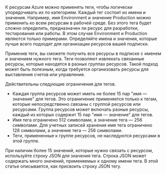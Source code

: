 К ресурсам Azure можно применять теги, чтобы логически упорядочивать их по категориям. Каждый тег состоит из имени и значения. Например, имя Environment и значение Production можно применить ко всем ресурсам в рабочей среде. Без этого тега будет сложно определить, предназначен ли ресурс для разработки, тестирования или работы. В этом случае Environment и Production являются только примерами. Определяйте имена и значения, которые лучше всего подходят для организации ресурсов вашей подписки.

Применив теги, вы сможете получить все ресурсы в подписке с именем и значением нужного тега. Теги позволяют извлекать связанные ресурсы, которые находятся в разных группах ресурсов. Такой подход может быть полезным, когда требуется организовать ресурсы для выставления счетов или управления.

Действительны следующие ограничения для тегов.

* Каждая группа ресурсов может иметь не более 15 пар "имя — значение" для тегов. Это ограничение применяется только к тегам, которые непосредственно связаны с группой ресурсов или ресурсами. Группа ресурсов может включать разные ресурсы, каждый из которых содержит 15 пар "имя — значение" для тегов. 
* Имя тега ограничено 512 символами, а значение тега — 256 символами. Для учетных записей хранения имя тега ограничено 128 символами, а значение тега — 256 символами.
* Теги, примененные к группе ресурсов, не наследуются ресурсами в этой группе. 

При наличии более 15 значений, которые нужно связать с ресурсом, используйте строку JSON для значения тега. Строка JSON может содержать много значений, применяемых к одному имени тега. В этой статье описывается, как присвоить строку JSON тегу.